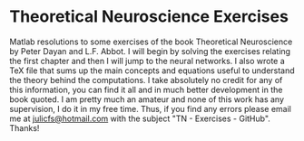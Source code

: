 # Theoretical Neuroscience Exercises
Matlab resolutions to some exercises of the book Theoretical Neuroscience by Peter Dayan and L.F. Abbot. I will begin by solving the exercises relating the first chapter and then I will jump to the neural networks. I also wrote a TeX file that sums up the main concepts and equations useful to understand the theory behind the computations. I take absolutely no credit for any of this information, you can find it all and in much better development in the book quoted.
I am pretty much an amateur and none of this work has any supervision, I do it in my free time. Thus, if you find any errors please email me at julicfs@hotmail.com with the subject "TN - Exercises - GitHub". Thanks!
